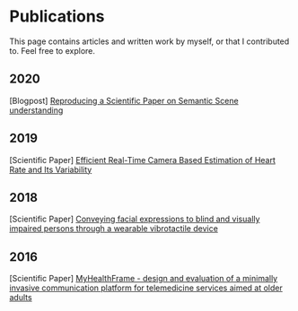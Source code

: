 # Publications

This page contains articles and written work by myself, or that I contributed to. Feel free to explore.

## 2020

[Blogpost]
[Reproducing a Scientific Paper on Semantic Scene understanding](https://medium.com/@mbittner.work/reproducing-a-scientific-paper-on-semantic-scene-understanding-b2c414f06ea7#3b65-1cd312ffe8ee)

## 2019
[Scientific Paper]
[Efficient Real-Time Camera Based Estimation of Heart Rate and Its Variability ](https://arxiv.org/abs/1909.01206)

## 2018
[Scientific Paper]
[Conveying facial expressions to blind and visually impaired persons through a wearable vibrotactile device](https://journals.plos.org/plosone/article?id=10.1371/journal.pone.0194737)

## 2016
[Scientific Paper]
[MyHealthFrame - design and evaluation of a minimally invasive communication platform for telemedicine services aimed at older adults](https://research.utwente.nl/en/publications/myhealthframe-design-and-evaluation-of-a-minimally-invasive-commu)
